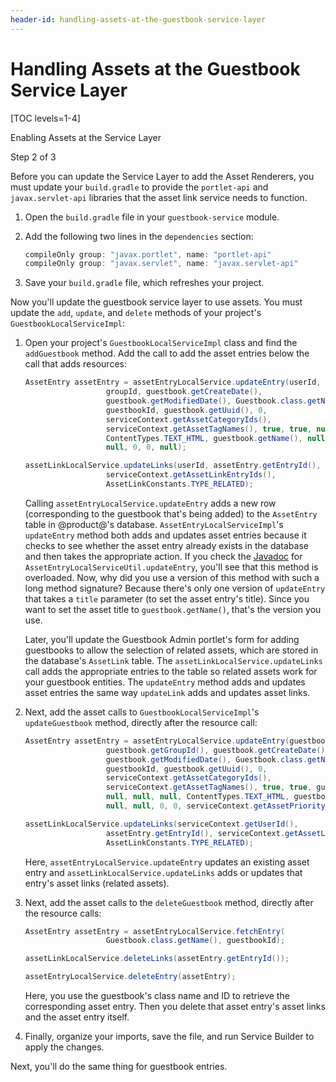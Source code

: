 ```yaml
---
header-id: handling-assets-at-the-guestbook-service-layer
---
```


# Handling Assets at the Guestbook Service Layer

[TOC levels=1-4]

<div class="learn-path-step row">
    <p id="stepTitle">Enabling Assets at the Service Layer</p><p>Step 2 of 3</p>
</div>

Before you can update the Service Layer to add the Asset Renderers, you must
update your `build.gradle` to provide the `portlet-api` and `javax.servlet-api`
libraries that the asset link service needs to function. 

1.  Open the `build.gradle` file in your `guestbook-service` module.

2.  Add the following two lines in the `dependencies` section:

    ```groovy
    compileOnly group: "javax.portlet", name: "portlet-api"
    compileOnly group: "javax.servlet", name: "javax.servlet-api"
    ```

3.  Save your `build.gradle` file, which refreshes your project. 

Now you'll update the guestbook service layer to use assets. You must update the
`add`, `update`, and `delete` methods of your project's `GuestbookLocalServiceImpl`:

1.  Open your project's `GuestbookLocalServiceImpl` class and find the 
    `addGuestbook` method. Add the call to add the asset entries below the call 
    that adds resources: 

    ```java
    AssetEntry assetEntry = assetEntryLocalService.updateEntry(userId,
                      groupId, guestbook.getCreateDate(),
                      guestbook.getModifiedDate(), Guestbook.class.getName(),
                      guestbookId, guestbook.getUuid(), 0,
                      serviceContext.getAssetCategoryIds(),
                      serviceContext.getAssetTagNames(), true, true, null, null, null, null,
                      ContentTypes.TEXT_HTML, guestbook.getName(), null, null, null,
                      null, 0, 0, null);

    assetLinkLocalService.updateLinks(userId, assetEntry.getEntryId(),
                      serviceContext.getAssetLinkEntryIds(),
                      AssetLinkConstants.TYPE_RELATED);
    ```

    Calling `assetEntryLocalService.updateEntry` adds a new row (corresponding
    to the guestbook that's being added) to the `AssetEntry` table in
    @product@'s database. `AssetEntryLocalServiceImpl`'s `updateEntry` method
    both adds and updates asset entries because it checks to see whether the
    asset entry already exists in the database and then takes the appropriate 
    action. If you check the 
    [Javadoc](@platform-ref@/7.2-latest/javadocs/portal-impl/com/liferay/portlet/asset/service/impl/AssetEntryLocalServiceImpl.html) 
    for `AssetEntryLocalServiceUtil.updateEntry`, you'll see that this method is
    overloaded. Now, why did you use a version of this method with such a long
    method signature? Because there's only one version of `updateEntry` that
    takes a `title` parameter (to set the asset entry's title). Since you want
    to set the asset title to `guestbook.getName()`, that's the version you use. 

    Later, you'll update the Guestbook Admin portlet's form for adding 
    guestbooks to allow the selection of related assets, which are stored in the 
    database's `AssetLink` table. The `assetLinkLocalService.updateLinks` call 
    adds the appropriate entries to the table so related assets work for your 
    guestbook entities. The `updateEntry` method adds and updates asset entries 
    the same way `updateLink` adds and updates asset links. 

2.  Next, add the asset calls to `GuestbookLocalServiceImpl`'s `updateGuestbook`
    method, directly after the resource call:

    ```java
    AssetEntry assetEntry = assetEntryLocalService.updateEntry(guestbook.getUserId(),
                      guestbook.getGroupId(), guestbook.getCreateDate(),
                      guestbook.getModifiedDate(), Guestbook.class.getName(),
                      guestbookId, guestbook.getUuid(), 0,
                      serviceContext.getAssetCategoryIds(),
                      serviceContext.getAssetTagNames(), true, true, guestbook.getCreateDate(), 
                      null, null, null, ContentTypes.TEXT_HTML, guestbook.getName(), null, null, 
                      null, null, 0, 0, serviceContext.getAssetPriority());

    assetLinkLocalService.updateLinks(serviceContext.getUserId(),
                      assetEntry.getEntryId(), serviceContext.getAssetLinkEntryIds(),
                      AssetLinkConstants.TYPE_RELATED);
    ```

    Here, `assetEntryLocalService.updateEntry` updates an existing asset entry 
    and `assetLinkLocalService.updateLinks` adds or updates that entry's asset 
    links (related assets). 

3.  Next, add the asset calls to the `deleteGuestbook` method, directly after 
    the resource calls:

    ```java
    AssetEntry assetEntry = assetEntryLocalService.fetchEntry(
                      Guestbook.class.getName(), guestbookId);

    assetLinkLocalService.deleteLinks(assetEntry.getEntryId());

    assetEntryLocalService.deleteEntry(assetEntry);
    ```

    Here, you use the guestbook's class name and ID to retrieve the 
    corresponding asset entry. Then you delete that asset entry's asset links 
    and the asset entry itself. 
 
4.  Finally, organize your imports, save the file, and run Service Builder to
    apply the changes. 

Next, you'll do the same thing for guestbook entries. 
